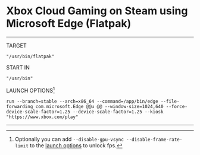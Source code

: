 # Xbox Cloud Gaming on Steam using Microsoft Edge (Flatpak) 

-----

TARGET
```
"/usr/bin/flatpak"
```

START IN

```
"/usr/bin"
```

LAUNCH OPTIONS[^1]

```
run --branch=stable --arch=x86_64 --command=/app/bin/edge --file-forwarding com.microsoft.Edge @@u @@ --window-size=1024,640 --force-device-scale-factor=1.25 --device-scale-factor=1.25 --kiosk "https://www.xbox.com/play"
```

-----




[^1]: Optionally you can add `--disable-gpu-vsync --disable-frame-rate-limit` to the [launch options](#launch-options) to unlock fps.
